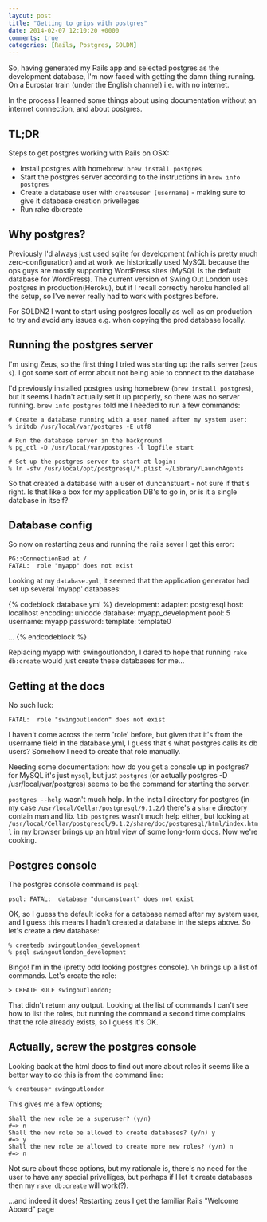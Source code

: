 ```yaml
---
layout: post
title: "Getting to grips with postgres"
date: 2014-02-07 12:10:20 +0000
comments: true
categories: [Rails, Postgres, SOLDN]
---
```


So, having generated my Rails app and selected postgres as the development database, I'm now faced with getting the damn thing running. On a Eurostar train (under the English channel) i.e. with no internet.

In the process I learned some things about using documentation without an internet connection, and about postgres.

TL;DR
-------------
Steps to get postgres working with Rails on OSX:

  * Install postgres with homebrew: `brew install postgres`
  * Start the postgres server according to the instructions in `brew info postgres`
  * Create a database user with `createuser [username]` - making sure to give it database creation privelleges
  * Run rake db:create

Why postgres?
-------------
Previously I'd always just used sqlite for development (which is pretty much zero-configuration) and at work we historically used MySQL because the ops guys are mostly supporting WordPress sites (MySQL is the default database for WordPress). The current version of Swing Out London uses postgres in production(Heroku), but if I recall correctly heroku handled all the setup, so I've never really had to work with postgres before.

For SOLDN2 I want to start using postgres locally as well as on production to try and avoid any issues e.g. when copying the prod database locally.

Running the postgres server
----------------------------
I'm using Zeus, so the first thing I tried was starting up the rails server (`zeus s`). I got some sort of error about not being able to connect to the database

I'd previously installed postgres using homebrew (`brew install postgres`), but it seems I hadn't actually set it up properly, so there was no server running. `brew info postgres` told me I needed to run a few commands:

    # Create a database running with a user named after my system user:
    % initdb /usr/local/var/postgres -E utf8

    # Run the database server in the background
    % pg_ctl -D /usr/local/var/postgres -l logfile start

    # Set up the postgres server to start at login:
    % ln -sfv /usr/local/opt/postgresql/*.plist ~/Library/LaunchAgents

So that created a database with a user of duncanstuart - not sure if that's right. Is that like a box for my application DB's to go in, or is it a single database in itself?

Database config
---------------
So now on restarting zeus and running the rails sever I get this error:

    PG::ConnectionBad at /
    FATAL:  role "myapp" does not exist

Looking at my `database.yml`, it seemed that the application generator had set up several 'myapp' databases:

{% codeblock database.yml %}
development:
  adapter:  postgresql
  host:     localhost
  encoding: unicode
  database: myapp_development
  pool:     5
  username: myapp
  password:
  template: template0

  ...
{% endcodeblock %}

Replacing myapp with swingoutlondon, I dared to hope that running `rake db:create` would just create these databases for me...

Getting at the docs
-------------------
No such luck:

    FATAL:  role "swingoutlondon" does not exist

I haven't come across the term 'role' before, but given that it's from the username field in the database.yml, I guess that's what postgres calls its db users? Somehow I need to create that role manually.

Needing some documentation: how do you get a console up in postgres? for MySQL it's just `mysql`, but just `postgres` (or actually postgres -D /usr/local/var/postgres) seems to be the command for starting the server.

`postgres --help` wasn't much help. In the install directory for postgres (in my case `/usr/local/Cellar/postgresql/9.1.2/`) there's a `share` directory contain man and lib. `lib postgres` wasn't much help either, but looking at `/usr/local/Cellar/postgresql/9.1.2/share/doc/postgresql/html/index.html` in my browser brings up an html view of some long-form docs. Now we're cooking.

Postgres console
-----------------
The postgres console command is `psql`:

    psql: FATAL:  database "duncanstuart" does not exist

OK, so I guess the default looks for a database named after my system user, and I guess this means I hadn't created a database in the steps above. So let's create a dev database:

    % createdb swingoutlondon_development
    % psql swingoutlondon_development

Bingo! I'm in the (pretty odd looking postgres console). `\h` brings up a list of commands. Let's create the role:

    > CREATE ROLE swingoutlondon;

That didn't return any output. Looking at the list of commands I can't see how to list the roles, but running the command a second time complains that the role already exists, so I guess it's OK.

Actually, screw the postgres console
------------------------------------
Looking back at the html docs to find out more about roles it seems like a better way to do this is from the command line:

    % createuser swingoutlondon

This gives me a few options;

    Shall the new role be a superuser? (y/n)
    #=> n
    Shall the new role be allowed to create databases? (y/n) y
    #=> y
    Shall the new role be allowed to create more new roles? (y/n) n
    #=> n

Not sure about those options, but my rationale is, there's no need for the user to have any special privelliges, but perhaps if I let it create databases then my `rake db:create` will work(?).

...and indeed it does! Restarting zeus I get the familiar Rails "Welcome Aboard" page


